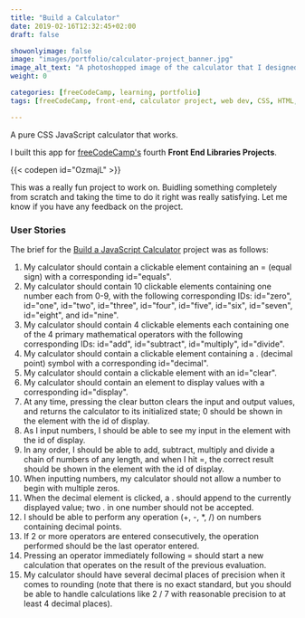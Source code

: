 ```yaml
---
title: "Build a Calculator"
date: 2019-02-16T12:32:45+02:00
draft: false

showonlyimage: false
image: "images/portfolio/calculator-project_banner.jpg"
image_alt_text: "A photoshopped image of the calculator that I designed and coded for this project."
weight: 0

categories: [freeCodeCamp, learning, portfolio]
tags: [freeCodeCamp, front-end, calculator project, web dev, CSS, HTML, JavaScript, jQuery, math.js]

---
```


A pure CSS JavaScript calculator that works.

<!--more-->

I built this app for [freeCodeCamp's](http://freeCodeCamp.org/) fourth **Front End Libraries Projects**.

{{< codepen id="OzmajL" >}}

This was a really fun project to work on. Buidling something completely from scratch and taking the time to do it right was really satisfying. Let me know if you have any feedback on the project.

### User Stories

The brief for the [Build a JavaScript Calculator](https://learn.freecodecamp.org/front-end-libraries/front-end-libraries-projects/build-a-javascript-calculator) project was as follows:

1. My calculator should contain a clickable element containing an = (equal sign) with a corresponding id="equals".
2. My calculator should contain 10 clickable elements containing one number each from 0-9, with the following corresponding IDs: id="zero", id="one", id="two", id="three", id="four", id="five", id="six", id="seven", id="eight", and id="nine".
3. My calculator should contain 4 clickable elements each containing one of the 4 primary mathematical operators with the following corresponding IDs: id="add", id="subtract", id="multiply", id="divide".
4. My calculator should contain a clickable element containing a . (decimal point) symbol with a corresponding id="decimal".
5. My calculator should contain a clickable element with an id="clear".
6. My calculator should contain an element to display values with a corresponding id="display".
7. At any time, pressing the clear button clears the input and output values, and returns the calculator to its initialized state; 0 should be shown in the element with the id of display.
8. As I input numbers, I should be able to see my input in the element with the id of display.
9. In any order, I should be able to add, subtract, multiply and divide a chain of numbers of any length, and when I hit =, the correct result should be shown in the element with the id of display.
10. When inputting numbers, my calculator should not allow a number to begin with multiple zeros.
11. When the decimal element is clicked, a . should append to the currently displayed value; two . in one number should not be accepted.
12. I should be able to perform any operation (+, -, *, /) on numbers containing decimal points.
13. If 2 or more operators are entered consecutively, the operation performed should be the last operator entered.
14. Pressing an operator immediately following = should start a new calculation that operates on the result of the previous evaluation.
15. My calculator should have several decimal places of precision when it comes to rounding (note that there is no exact standard, but you should be able to handle calculations like 2 / 7 with reasonable precision to at least 4 decimal places).
